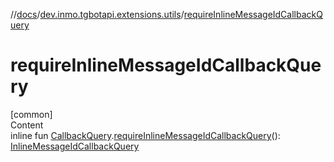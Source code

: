 //[docs](../../index.md)/[dev.inmo.tgbotapi.extensions.utils](index.md)/[requireInlineMessageIdCallbackQuery](require-inline-message-id-callback-query.md)



# requireInlineMessageIdCallbackQuery  
[common]  
Content  
inline fun [CallbackQuery](../dev.inmo.tgbotapi.types.CallbackQuery/-callback-query/index.md).[requireInlineMessageIdCallbackQuery](require-inline-message-id-callback-query.md)(): [InlineMessageIdCallbackQuery](../dev.inmo.tgbotapi.types.CallbackQuery/-inline-message-id-callback-query/index.md)  



